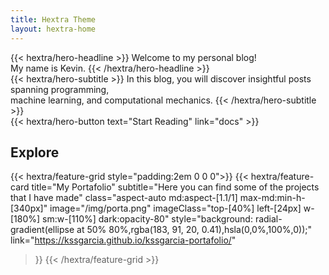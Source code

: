 ```yaml
---
title: Hextra Theme
layout: hextra-home
---
```



<div class="mt-6 mb-6">
{{< hextra/hero-headline >}}
  Welcome to my personal blog!<br class="sm:block hidden" /> My name is Kevin.
{{< /hextra/hero-headline >}}
</div>

<div class="mb-12">
{{< hextra/hero-subtitle >}}
  In this blog, you will discover insightful posts spanning programming,<br class="sm:block hidden" /> machine learning, and computational mechanics.
{{< /hextra/hero-subtitle >}}
</div>

<div class="mb-6">
{{< hextra/hero-button text="Start Reading" link="docs" >}}
</div>

## Explore

{{< hextra/feature-grid style="padding:2em 0 0 0">}}
  {{< hextra/feature-card
    title="My Portafolio"
    subtitle="Here you can find some of the projects that I have made"
    class="aspect-auto md:aspect-[1.1/1] max-md:min-h-[340px]"
    image="/img/porta.png"
    imageClass="top-[40%] left-[24px] w-[180%] sm:w-[110%] dark:opacity-80"
    style="background: radial-gradient(ellipse at 50% 80%,rgba(183, 91, 20, 0.41),hsla(0,0%,100%,0));"
    link="https://kssgarcia.github.io/kssgarcia-portafolio/"
  >}}
{{< /hextra/feature-grid >}}